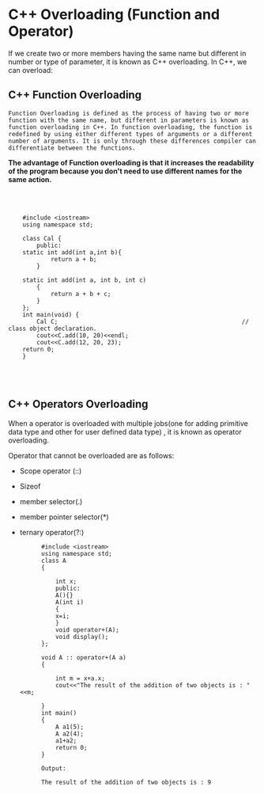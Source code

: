 # C++ Overloading (Function and Operator)

If we create two or more members having the same name but different in number or type of parameter, it is known as C++ overloading. In C++, we can overload:

## C++ Function Overloading
    Function Overloading is defined as the process of having two or more function with the same name, but different in parameters is known as function overloading in C++. In function overloading, the function is redefined by using either different types of arguments or a different number of arguments. It is only through these differences compiler can differentiate between the functions.


**The advantage of Function overloading is that it increases the readability of the program because you don't need to use different names for the same action.**

<br>
<br>

        #include <iostream>    
        using namespace std; 

        class Cal {    
            public:    
        static int add(int a,int b){      
                return a + b;      
            } 

        static int add(int a, int b, int c)      
            {      
                return a + b + c;      
            }      
        };     
        int main(void) {    
            Cal C;                                                    //     class object declaration.   
            cout<<C.add(10, 20)<<endl;      
            cout<<C.add(12, 20, 23);     
        return 0;    
        }  


<br><br>

## C++ Operators Overloading

When a operator is overloaded with multiple jobs(one for adding primitive data type and other for user defined data type) , it is known as operator overloading.




Operator that cannot be overloaded are as follows:

- Scope operator (::)
- Sizeof
- member selector(.)
- member pointer selector(*)
- ternary operator(?:)




            #include <iostream>  
            using namespace std;  
            class A  
            {  
                
                int x;  
                public:  
                A(){}  
                A(int i)  
                {  
                x=i;  
                }  
                void operator+(A);  
                void display();  
            };  
            
            void A :: operator+(A a)  
            {  
                
                int m = x+a.x;  
                cout<<"The result of the addition of two objects is : "<<m;  
            
            }  
            int main()  
            {  
                A a1(5);  
                A a2(4);  
                a1+a2;  
                return 0;  
            } 

            Output:

            The result of the addition of two objects is : 9  